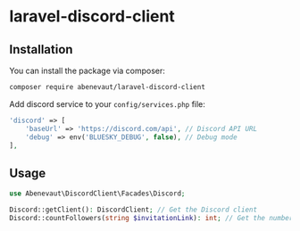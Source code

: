 # laravel-discord-client

## Installation

You can install the package via composer:

```bash
composer require abenevaut/laravel-discord-client
```

Add discord service to your `config/services.php` file:

```php
'discord' => [
    'baseUrl' => 'https://discord.com/api', // Discord API URL
    'debug' => env('BLUESKY_DEBUG', false), // Debug mode
],
```

## Usage

```php
use Abenevaut\DiscordClient\Facades\Discord;

Discord::getClient(): DiscordClient; // Get the Discord client
Discord::countFollowers(string $invitationLink): int; // Get the number of followers of a discord server, invitation link looks like "https://discord.gg/pwwPEXcFfU" (prefer the use link without expiration)
```
